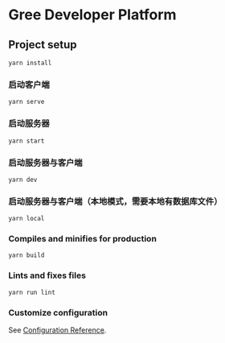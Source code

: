 # Gree Developer Platform

## Project setup
```
yarn install
```

### 启动客户端
```
yarn serve
```

### 启动服务器
```
yarn start
```

### 启动服务器与客户端
```
yarn dev
```

### 启动服务器与客户端（本地模式，需要本地有数据库文件）
```
yarn local
```

### Compiles and minifies for production
```
yarn build
```

### Lints and fixes files
```
yarn run lint
```

### Customize configuration
See [Configuration Reference](https://cli.vuejs.org/config/).
